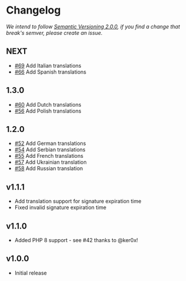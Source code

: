 # Changelog

*We intend to follow [Semantic Versioning 2.0.0](https://semver.org/), if you 
find a change that break's semver, please create an issue.*

## NEXT

* [#69](https://github.com/SymfonyCasts/verify-email-bundle/pull/69) Add Italian translations
* [#66](https://github.com/SymfonyCasts/verify-email-bundle/pull/66) Add Spanish translations

## 1.3.0

* [#60](https://github.com/SymfonyCasts/verify-email-bundle/pull/60) Add Dutch translations
* [#56](https://github.com/SymfonyCasts/verify-email-bundle/pull/56) Add Polish translations

## 1.2.0

* [#52](https://github.com/SymfonyCasts/verify-email-bundle/pull/52) Add German translations
* [#54](https://github.com/SymfonyCasts/verify-email-bundle/pull/54) Add Serbian translations
* [#55](https://github.com/SymfonyCasts/verify-email-bundle/pull/55) Add French translations
* [#57](https://github.com/SymfonyCasts/verify-email-bundle/pull/57) Add Ukrainian translation
* [#58](https://github.com/SymfonyCasts/verify-email-bundle/pull/58) Add Russian translation

## v1.1.1

* Add translation support for signature expiration time
* Fixed invalid signature expiration time

## v1.1.0

* Added PHP 8 support - see #42 thanks to @ker0x!

## v1.0.0

* Initial release
